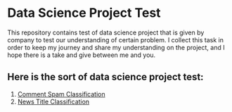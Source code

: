 # Data Science Project Test
This repository contains test of data science project that is given by company to test our understanding of certain problem. I collect this task in order to keep my journey and share my understanding on the project, and I hope there is a take and give between me and you.

## Here is the sort of data science project test:
1. [Comment Spam Classification](https://github.com/densaiko/Data_Science_Project_Test/tree/main/Comment%20Spam%20Classification)
2. [News Title Classification](https://github.com/densaiko/Data_Science_Project_Test/tree/main/News%20Title%20Classification)
